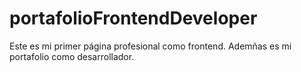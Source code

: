 # portafolioFrontendDeveloper
Este es mi primer página profesional como frontend. Ademñas es mi portafolio como desarrollador.

